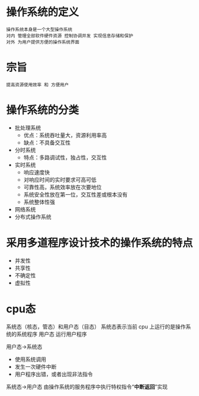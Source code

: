 # 操作系统的定义

    操作系统本身是一个大型操作系统
    对内 管理全部软件硬件资源 控制协调并发 实现信息存储和保护
    对外 为用户提供方便的操作系统界面
# 宗旨
    
    提高资源使用效率 和 方便用户    
# 操作系统的分类
- 批处理系统
    - 优点：系统吞吐量大，资源利用率高
    - 缺点：不具备交互性
- 分时系统
    - 特点：多路调试性，独占性，交互性
- 实时系统
    - 响应速度快
    - 对响应时间的实时要求可高可低
    - 可靠性高，系统效率放在次要地位
    - 系统安全性放在第一位，交互性差或根本没有
    - 系统整体性强
- 网络系统
- 分布式操作系统

# 采用多道程序设计技术的操作系统的特点
- 并发性
- 共享性
- 不确定性
- 虚拟性

# cpu态
系统态（核态，管态）和用户态（目态）
系统态表示当前 cpu 上运行的是操作系统的系统程序
用户态 运行用户程序


用户态->系统态
- 使用系统调用
- 发生一次硬件中断
- 用户程序出错，或者出现非法指令

系统态->用户态
由操作系统的服务程序中执行特权指令“**中断返回**”实现